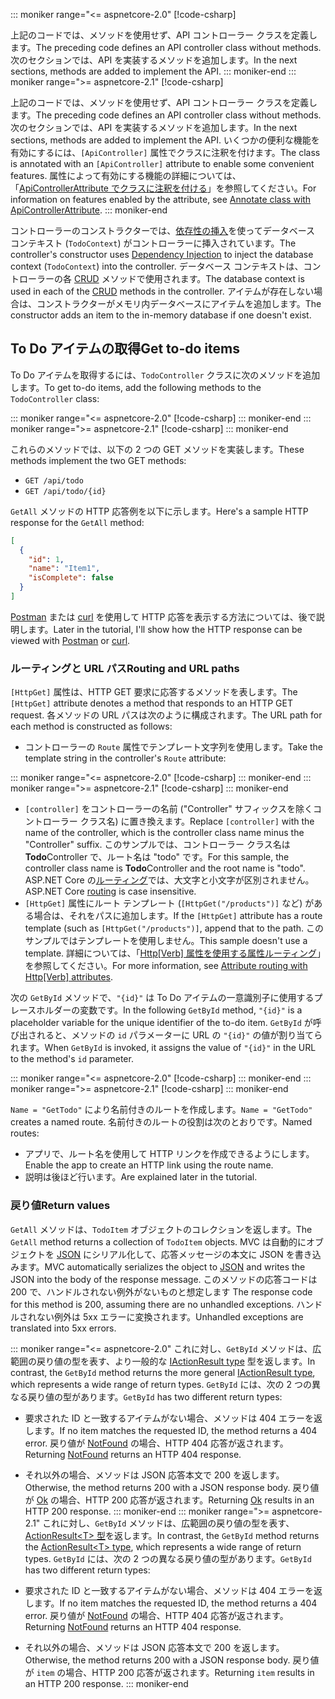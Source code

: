 ::: moniker range="<= aspnetcore-2.0"
[!code-csharp[](../../tutorials/first-web-api/samples/2.0/TodoApi/Controllers/TodoController2.cs?name=snippet_todo1)]

<span data-ttu-id="f3042-101">上記のコードでは、メソッドを使用せず、API コントローラー クラスを定義します。</span><span class="sxs-lookup"><span data-stu-id="f3042-101">The preceding code defines an API controller class without methods.</span></span> <span data-ttu-id="f3042-102">次のセクションでは、API を実装するメソッドを追加します。</span><span class="sxs-lookup"><span data-stu-id="f3042-102">In the next sections, methods are added to implement the API.</span></span>
::: moniker-end
::: moniker range=">= aspnetcore-2.1"
[!code-csharp[](../../tutorials/first-web-api/samples/2.1/TodoApi/Controllers/TodoController2.cs?name=snippet_todo1)]

<span data-ttu-id="f3042-103">上記のコードでは、メソッドを使用せず、API コントローラー クラスを定義します。</span><span class="sxs-lookup"><span data-stu-id="f3042-103">The preceding code defines an API controller class without methods.</span></span> <span data-ttu-id="f3042-104">次のセクションでは、API を実装するメソッドを追加します。</span><span class="sxs-lookup"><span data-stu-id="f3042-104">In the next sections, methods are added to implement the API.</span></span> <span data-ttu-id="f3042-105">いくつかの便利な機能を有効にするには、`[ApiController]` 属性でクラスに注釈を付けます。</span><span class="sxs-lookup"><span data-stu-id="f3042-105">The class is annotated with an `[ApiController]` attribute to enable some convenient features.</span></span> <span data-ttu-id="f3042-106">属性によって有効にする機能の詳細については、「[ApiControllerAttribute でクラスに注釈を付ける](xref:web-api/index#annotate-class-with-apicontrollerattribute)」を参照してください。</span><span class="sxs-lookup"><span data-stu-id="f3042-106">For information on features enabled by the attribute, see [Annotate class with ApiControllerAttribute](xref:web-api/index#annotate-class-with-apicontrollerattribute).</span></span>
::: moniker-end

<span data-ttu-id="f3042-107">コントローラーのコンストラクターでは、[依存性の挿入](xref:fundamentals/dependency-injection)を使ってデータベース コンテキスト (`TodoContext`) がコントローラーに挿入されています。</span><span class="sxs-lookup"><span data-stu-id="f3042-107">The controller's constructor uses [Dependency Injection](xref:fundamentals/dependency-injection) to inject the database context (`TodoContext`) into the controller.</span></span> <span data-ttu-id="f3042-108">データベース コンテキストは、コントローラーの各 [CRUD](https://wikipedia.org/wiki/Create,_read,_update_and_delete) メソッドで使用されます。</span><span class="sxs-lookup"><span data-stu-id="f3042-108">The database context is used in each of the [CRUD](https://wikipedia.org/wiki/Create,_read,_update_and_delete) methods in the controller.</span></span> <span data-ttu-id="f3042-109">アイテムが存在しない場合は、コンストラクターがメモリ内データベースにアイテムを追加します。</span><span class="sxs-lookup"><span data-stu-id="f3042-109">The constructor adds an item to the in-memory database if one doesn't exist.</span></span>

## <a name="get-to-do-items"></a><span data-ttu-id="f3042-110">To Do アイテムの取得</span><span class="sxs-lookup"><span data-stu-id="f3042-110">Get to-do items</span></span>

<span data-ttu-id="f3042-111">To Do アイテムを取得するには、`TodoController` クラスに次のメソッドを追加します。</span><span class="sxs-lookup"><span data-stu-id="f3042-111">To get to-do items, add the following methods to the `TodoController` class:</span></span>

::: moniker range="<= aspnetcore-2.0"
[!code-csharp[](../../tutorials/first-web-api/samples/2.0/TodoApi/Controllers/TodoController.cs?name=snippet_GetAll)]
::: moniker-end
::: moniker range=">= aspnetcore-2.1"
[!code-csharp[](../../tutorials/first-web-api/samples/2.1/TodoApi/Controllers/TodoController.cs?name=snippet_GetAll)]
::: moniker-end

<span data-ttu-id="f3042-112">これらのメソッドでは、以下の 2 つの GET メソッドを実装します。</span><span class="sxs-lookup"><span data-stu-id="f3042-112">These methods implement the two GET methods:</span></span>

* `GET /api/todo`
* `GET /api/todo/{id}`

<span data-ttu-id="f3042-113">`GetAll` メソッドの HTTP 応答例を以下に示します。</span><span class="sxs-lookup"><span data-stu-id="f3042-113">Here's a sample HTTP response for the `GetAll` method:</span></span>

```json
[
  {
    "id": 1,
    "name": "Item1",
    "isComplete": false
  }
]
```

<span data-ttu-id="f3042-114">[Postman](https://www.getpostman.com/) または [curl](https://developer.apple.com/legacy/library/documentation/Darwin/Reference/ManPages/man1/curl.1.html) を使用して HTTP 応答を表示する方法については、後で説明します。</span><span class="sxs-lookup"><span data-stu-id="f3042-114">Later in the tutorial, I'll show how the HTTP response can be viewed with [Postman](https://www.getpostman.com/) or [curl](https://developer.apple.com/legacy/library/documentation/Darwin/Reference/ManPages/man1/curl.1.html).</span></span>

### <a name="routing-and-url-paths"></a><span data-ttu-id="f3042-115">ルーティングと URL パス</span><span class="sxs-lookup"><span data-stu-id="f3042-115">Routing and URL paths</span></span>

<span data-ttu-id="f3042-116">`[HttpGet]` 属性は、HTTP GET 要求に応答するメソッドを表します。</span><span class="sxs-lookup"><span data-stu-id="f3042-116">The `[HttpGet]` attribute denotes a method that responds to an HTTP GET request.</span></span> <span data-ttu-id="f3042-117">各メソッドの URL パスは次のように構成されます。</span><span class="sxs-lookup"><span data-stu-id="f3042-117">The URL path for each method is constructed as follows:</span></span>

* <span data-ttu-id="f3042-118">コントローラーの `Route` 属性でテンプレート文字列を使用します。</span><span class="sxs-lookup"><span data-stu-id="f3042-118">Take the template string in the controller's `Route` attribute:</span></span>

::: moniker range="<= aspnetcore-2.0"
[!code-csharp[](../../tutorials/first-web-api/samples/2.0/TodoApi/Controllers/TodoController.cs?name=TodoController&highlight=3)]
::: moniker-end
::: moniker range=">= aspnetcore-2.1"
[!code-csharp[](../../tutorials/first-web-api/samples/2.1/TodoApi/Controllers/TodoController.cs?name=TodoController&highlight=3)]
::: moniker-end

* <span data-ttu-id="f3042-119">`[controller]` をコントローラーの名前 ("Controller" サフィックスを除くコントローラー クラス名) に置き換えます。</span><span class="sxs-lookup"><span data-stu-id="f3042-119">Replace `[controller]` with the name of the controller, which is the controller class name minus the "Controller" suffix.</span></span> <span data-ttu-id="f3042-120">このサンプルでは、コントローラー クラス名は **Todo**Controller で、ルート名は "todo" です。</span><span class="sxs-lookup"><span data-stu-id="f3042-120">For this sample, the controller class name is **Todo**Controller and the root name is "todo".</span></span> <span data-ttu-id="f3042-121">ASP.NET Core の[ルーティング](xref:mvc/controllers/routing)では、大文字と小文字が区別されません。</span><span class="sxs-lookup"><span data-stu-id="f3042-121">ASP.NET Core [routing](xref:mvc/controllers/routing) is case insensitive.</span></span>
* <span data-ttu-id="f3042-122">`[HttpGet]` 属性にルート テンプレート (`[HttpGet("/products")]` など) がある場合は、それをパスに追加します。</span><span class="sxs-lookup"><span data-stu-id="f3042-122">If the `[HttpGet]` attribute has a route template (such as `[HttpGet("/products")]`, append that to the path.</span></span> <span data-ttu-id="f3042-123">このサンプルではテンプレートを使用しません。</span><span class="sxs-lookup"><span data-stu-id="f3042-123">This sample doesn't use a template.</span></span> <span data-ttu-id="f3042-124">詳細については、「[Http[Verb] 属性を使用する属性ルーティング](xref:mvc/controllers/routing#attribute-routing-with-httpverb-attributes)」を参照してください。</span><span class="sxs-lookup"><span data-stu-id="f3042-124">For more information, see [Attribute routing with Http[Verb] attributes](xref:mvc/controllers/routing#attribute-routing-with-httpverb-attributes).</span></span>

<span data-ttu-id="f3042-125">次の `GetById` メソッドで、`"{id}"` は To Do アイテムの一意識別子に使用するプレースホルダーの変数です。</span><span class="sxs-lookup"><span data-stu-id="f3042-125">In the following `GetById` method, `"{id}"` is a placeholder variable for the unique identifier of the to-do item.</span></span> <span data-ttu-id="f3042-126">`GetById` が呼び出されると、メソッドの `id` パラメーターに URL の `"{id}"` の値が割り当てられます。</span><span class="sxs-lookup"><span data-stu-id="f3042-126">When `GetById` is invoked, it assigns the value of `"{id}"` in the URL to the method's `id` parameter.</span></span>

::: moniker range="<= aspnetcore-2.0"
[!code-csharp[](../../tutorials/first-web-api/samples/2.0/TodoApi/Controllers/TodoController.cs?name=snippet_GetByID&highlight=1-2)]
::: moniker-end
::: moniker range=">= aspnetcore-2.1"
[!code-csharp[](../../tutorials/first-web-api/samples/2.1/TodoApi/Controllers/TodoController.cs?name=snippet_GetByID&highlight=1-2)]
::: moniker-end

<span data-ttu-id="f3042-127">`Name = "GetTodo"` により名前付きのルートを作成します。</span><span class="sxs-lookup"><span data-stu-id="f3042-127">`Name = "GetTodo"` creates a named route.</span></span> <span data-ttu-id="f3042-128">名前付きのルートの役割は次のとおりです。</span><span class="sxs-lookup"><span data-stu-id="f3042-128">Named routes:</span></span>

* <span data-ttu-id="f3042-129">アプリで、ルート名を使用して HTTP リンクを作成できるようにします。</span><span class="sxs-lookup"><span data-stu-id="f3042-129">Enable the app to create an HTTP link using the route name.</span></span>
* <span data-ttu-id="f3042-130">説明は後ほど行います。</span><span class="sxs-lookup"><span data-stu-id="f3042-130">Are explained later in the tutorial.</span></span>

### <a name="return-values"></a><span data-ttu-id="f3042-131">戻り値</span><span class="sxs-lookup"><span data-stu-id="f3042-131">Return values</span></span>

<span data-ttu-id="f3042-132">`GetAll` メソッドは、`TodoItem` オブジェクトのコレクションを返します。</span><span class="sxs-lookup"><span data-stu-id="f3042-132">The `GetAll` method returns a collection of `TodoItem` objects.</span></span> <span data-ttu-id="f3042-133">MVC は自動的にオブジェクトを [JSON](https://www.json.org/) にシリアル化して、応答メッセージの本文に JSON を書き込みます。</span><span class="sxs-lookup"><span data-stu-id="f3042-133">MVC automatically serializes the object to [JSON](https://www.json.org/) and writes the JSON into the body of the response message.</span></span> <span data-ttu-id="f3042-134">このメソッドの応答コードは 200 で、ハンドルされない例外がないものと想定します </span><span class="sxs-lookup"><span data-stu-id="f3042-134">The response code for this method is 200, assuming there are no unhandled exceptions.</span></span> <span data-ttu-id="f3042-135">ハンドルされない例外は 5xx エラーに変換されます。</span><span class="sxs-lookup"><span data-stu-id="f3042-135">Unhandled exceptions are translated into 5xx errors.</span></span>

::: moniker range="<= aspnetcore-2.0"
<span data-ttu-id="f3042-136">これに対し、`GetById` メソッドは、広範囲の戻り値の型を表す、より一般的な [IActionResult type](xref:web-api/action-return-types#iactionresult-type) 型を返します。</span><span class="sxs-lookup"><span data-stu-id="f3042-136">In contrast, the `GetById` method returns the more general [IActionResult type](xref:web-api/action-return-types#iactionresult-type), which represents a wide range of return types.</span></span> <span data-ttu-id="f3042-137">`GetById` には、次の 2 つの異なる戻り値の型があります。</span><span class="sxs-lookup"><span data-stu-id="f3042-137">`GetById` has two different return types:</span></span>

* <span data-ttu-id="f3042-138">要求された ID と一致するアイテムがない場合、メソッドは 404 エラーを返します。</span><span class="sxs-lookup"><span data-stu-id="f3042-138">If no item matches the requested ID, the method returns a 404 error.</span></span> <span data-ttu-id="f3042-139">戻り値が [NotFound](/dotnet/api/microsoft.aspnetcore.mvc.controllerbase.notfound) の場合、HTTP 404 応答が返されます。</span><span class="sxs-lookup"><span data-stu-id="f3042-139">Returning [NotFound](/dotnet/api/microsoft.aspnetcore.mvc.controllerbase.notfound) returns an HTTP 404 response.</span></span>
* <span data-ttu-id="f3042-140">それ以外の場合、メソッドは JSON 応答本文で 200 を返します。</span><span class="sxs-lookup"><span data-stu-id="f3042-140">Otherwise, the method returns 200 with a JSON response body.</span></span> <span data-ttu-id="f3042-141">戻り値が [Ok](/dotnet/api/microsoft.aspnetcore.mvc.controllerbase.ok) の場合、HTTP 200 応答が返されます。</span><span class="sxs-lookup"><span data-stu-id="f3042-141">Returning [Ok](/dotnet/api/microsoft.aspnetcore.mvc.controllerbase.ok) results in an HTTP 200 response.</span></span>
::: moniker-end
::: moniker range=">= aspnetcore-2.1"
<span data-ttu-id="f3042-142">これに対し、`GetById` メソッドは、広範囲の戻り値の型を表す、[ActionResult\<T> 型](xref:web-api/action-return-types#actionresultt-type)を返します。</span><span class="sxs-lookup"><span data-stu-id="f3042-142">In contrast, the `GetById` method returns the [ActionResult\<T> type](xref:web-api/action-return-types#actionresultt-type), which represents a wide range of return types.</span></span> <span data-ttu-id="f3042-143">`GetById` には、次の 2 つの異なる戻り値の型があります。</span><span class="sxs-lookup"><span data-stu-id="f3042-143">`GetById` has two different return types:</span></span>

* <span data-ttu-id="f3042-144">要求された ID と一致するアイテムがない場合、メソッドは 404 エラーを返します。</span><span class="sxs-lookup"><span data-stu-id="f3042-144">If no item matches the requested ID, the method returns a 404 error.</span></span> <span data-ttu-id="f3042-145">戻り値が [NotFound](/dotnet/api/microsoft.aspnetcore.mvc.controllerbase.notfound) の場合、HTTP 404 応答が返されます。</span><span class="sxs-lookup"><span data-stu-id="f3042-145">Returning [NotFound](/dotnet/api/microsoft.aspnetcore.mvc.controllerbase.notfound) returns an HTTP 404 response.</span></span>
* <span data-ttu-id="f3042-146">それ以外の場合、メソッドは JSON 応答本文で 200 を返します。</span><span class="sxs-lookup"><span data-stu-id="f3042-146">Otherwise, the method returns 200 with a JSON response body.</span></span> <span data-ttu-id="f3042-147">戻り値が `item` の場合、HTTP 200 応答が返されます。</span><span class="sxs-lookup"><span data-stu-id="f3042-147">Returning `item` results in an HTTP 200 response.</span></span>
::: moniker-end